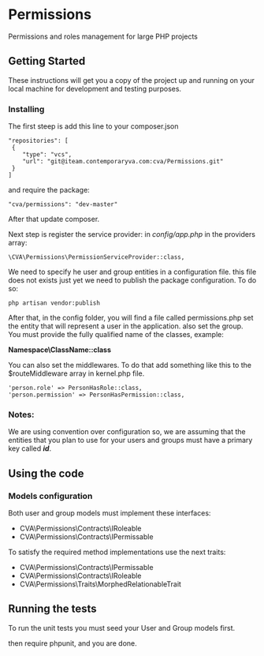# Permissions

Permissions and roles management for large PHP projects

## Getting Started

These instructions will get you a copy of the project up and running on your
local machine for development and testing purposes.

### Installing

The first steep is add this line to your composer.json

```
"repositories": [
 {
    "type": "vcs",
    "url": "git@iteam.contemporaryva.com:cva/Permissions.git"
 }
]
```
and require the package:

```
"cva/permissions": "dev-master"
```

After that update composer.

Next step is register the service provider:
in *config/app.php* in the providers array:

```
\CVA\Permissions\PermissionServiceProvider::class,
```
We need to specify he user and group entities in a configuration file. this file does not exists just yet
we need to publish the package configuration. To do so:

```
php artisan vendor:publish
```

After that, in the config folder, you will find a file called permissions.php
set the entity that will represent a user in the application. also set the group.
You must provide the fully qualified name of the classes, example:

**Namespace\ClassName::class**

You can also set the middlewares. To do that add something like this to the
$routeMiddleware  array in kernel.php file.

```
'person.role' => PersonHasRole::class,
'person.permission' => PersonHasPermission::class,
```
### Notes:
We are using convention over configuration so, we are  assuming that the entities that you plan to use
for your users and groups must have a primary key called ***id***.

## Using the code
### Models configuration
Both user and group models must implement these interfaces:

* CVA\Permissions\Contracts\IRoleable
* CVA\Permissions\Contracts\IPermissable

To satisfy the required method implementations use the next traits:

* CVA\Permissions\Contracts\IPermissable
* CVA\Permissions\Contracts\IRoleable
* CVA\Permissions\Traits\MorphedRelationableTrait

## Running the tests

To run the unit tests you must seed your User and Group models first.

then require phpunit, and you are done.